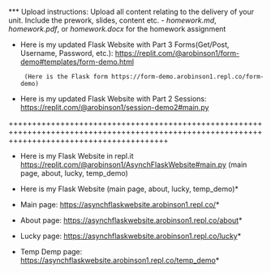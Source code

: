 

*** Upload instructions:
Upload all content relating to the delivery of your unit. Include the
prework, slides, content etc. - *homework.md*, *homework.pdf*, or *homework.docx* for the homework
  assignment

- Here is my updated Flask Website with Part 3 Forms(Get/Post, Username, Password, etc.): 
 https://replit.com/@arobinson1/form-demo#templates/form-demo.html

       (Here is the Flask form https://form-demo.arobinson1.repl.co/form-demo)

- Here is my updated Flask Website with Part 2 Sessions: 
  https://replit.com/@arobinson1/session-demo2#main.py


++++++++++++++++++++++++++++++++++++++++++++++++++++++++++++++++++++++++++++++++++++++++++++++++++++++++++++++++++++++++++++++++++++++++++++++
- Here is my Flask Website in repl.it https://replit.com/@arobinson1/AsynchFlaskWebsite#main.py (main page, about, lucky, temp_demo)

- Here is my Flask Website (main page, about, lucky, temp_demo)*
- Main page: https://asynchflaskwebsite.arobinson1.repl.co/*
- About page: https://asynchflaskwebsite.arobinson1.repl.co/about*
- Lucky page: https://asynchflaskwebsite.arobinson1.repl.co/lucky*
- Temp Demp page: https://asynchflaskwebsite.arobinson1.repl.co/temp_demo*
